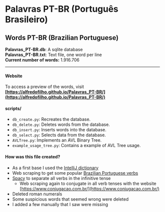 ﻿# Palavras PT-BR (Português Brasileiro)
## Words PT-BR (Brazilian Portuguese)

**Palavras_PT-BR.db**: A sqlite database <br>
**Palavras_PT-BR.txt**: Text file, one word per line <br>
**Current number of words:** 1.916.706<br>
<hr>

#### Website
To access a preview of the words, visit **[https://alfredofilho.github.io/Palavras_PT-BR/](https://alfredofilho.github.io/Palavras_PT-BR/)**

#### scripts/

  - `db_create.py`: Recreates the database.
  - `db_delete.py`: Deletes words from the database.
  - `db_insert.py`: Inserts words into the database.
  - `db_select.py`: Selects data from the database.
  - `AVLTree.py`: Implements an AVL Binary Tree.
  - `example_usage_tree.py`: Contains a example of AVL Tree usage.



#### How was this file created?
- As a first base I used the [IntelliJ dictionary](https://github.com/rafaelsc/IntelliJ.Portuguese.Brazil.Dictionary)
- Web scraping to get some popular [Brazilian Portuguese verbs](https://www.conjugacao.com.br/verbos-populares/)
- [Spacy](https://spacy.io/models/pt#pt_core_news_sm) to separate all verbs in the infinitive tense 
    - Web scraping again to conjugate in all verb tenses with the website [https://www.conjugacao.com.br/](https://www.conjugacao.com.br/)
- Deleted roman numerals
- Some suspicious words that seemed wrong were deleted
- I added a few manually that I saw were missing